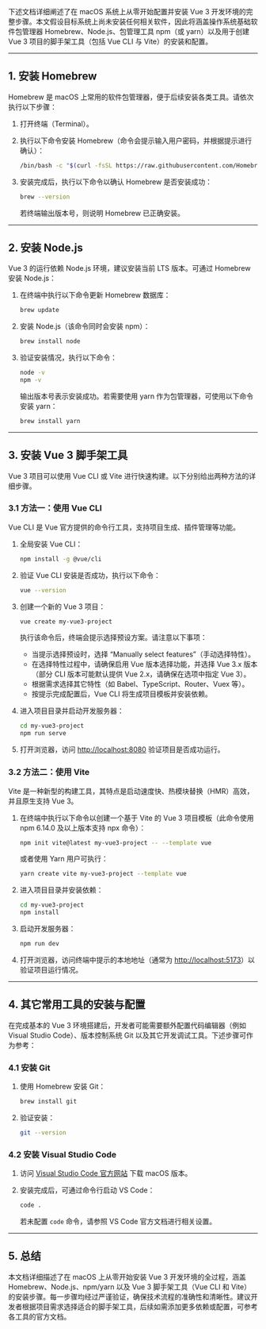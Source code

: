 下述文档详细阐述了在 macOS 系统上从零开始配置并安装 Vue 3 开发环境的完整步骤。本文假设目标系统上尚未安装任何相关软件，因此将涵盖操作系统基础软件包管理器 Homebrew、Node.js、包管理工具 npm（或 yarn）以及用于创建 Vue 3 项目的脚手架工具（包括 Vue CLI 与 Vite）的安装和配置。

---

## 1. 安装 Homebrew

Homebrew 是 macOS 上常用的软件包管理器，便于后续安装各类工具。请依次执行以下步骤：

1. 打开终端（Terminal）。

2. 执行以下命令安装 Homebrew（命令会提示输入用户密码，并根据提示进行确认）：

   ```bash
   /bin/bash -c "$(curl -fsSL https://raw.githubusercontent.com/Homebrew/install/HEAD/install.sh)"
   ```

3. 安装完成后，执行以下命令以确认 Homebrew 是否安装成功：

   ```bash
   brew --version
   ```

   若终端输出版本号，则说明 Homebrew 已正确安装。

---

## 2. 安装 Node.js

Vue 3 的运行依赖 Node.js 环境，建议安装当前 LTS 版本。可通过 Homebrew 安装 Node.js：

1. 在终端中执行以下命令更新 Homebrew 数据库：

   ```bash
   brew update
   ```

2. 安装 Node.js（该命令同时会安装 npm）：

   ```bash
   brew install node
   ```

3. 验证安装情况，执行以下命令：

   ```bash
   node -v
   npm -v
   ```

   输出版本号表示安装成功。若需要使用 yarn 作为包管理器，可使用以下命令安装 yarn：

   ```bash
   brew install yarn
   ```

---

## 3. 安装 Vue 3 脚手架工具

Vue 3 项目可以使用 Vue CLI 或 Vite 进行快速构建。以下分别给出两种方法的详细步骤。

### 3.1 方法一：使用 Vue CLI

Vue CLI 是 Vue 官方提供的命令行工具，支持项目生成、插件管理等功能。

1. 全局安装 Vue CLI：

   ```bash
   npm install -g @vue/cli
   ```

2. 验证 Vue CLI 安装是否成功，执行以下命令：

   ```bash
   vue --version
   ```

3. 创建一个新的 Vue 3 项目：

   ```bash
   vue create my-vue3-project
   ```

   执行该命令后，终端会提示选择预设方案。请注意以下事项：
   
   - 当提示选择预设时，选择 “Manually select features”（手动选择特性）。
   - 在选择特性过程中，请确保启用 Vue 版本选择功能，并选择 Vue 3.x 版本（部分 CLI 版本可能默认提供 Vue 2.x，请确保在选项中指定 Vue 3）。
   - 根据需求选择其它特性（如 Babel、TypeScript、Router、Vuex 等）。
   - 按提示完成配置后，Vue CLI 将生成项目模板并安装依赖。

4. 进入项目目录并启动开发服务器：

   ```bash
   cd my-vue3-project
   npm run serve
   ```

5. 打开浏览器，访问 [http://localhost:8080](http://localhost:8080) 验证项目是否成功运行。

### 3.2 方法二：使用 Vite

Vite 是一种新型的构建工具，其特点是启动速度快、热模块替换（HMR）高效，并且原生支持 Vue 3。

1. 在终端中执行以下命令以创建一个基于 Vite 的 Vue 3 项目模板（此命令使用 npm 6.14.0 及以上版本支持 npx 命令）：

   ```bash
   npm init vite@latest my-vue3-project -- --template vue
   ```

   或者使用 Yarn 用户可执行：

   ```bash
   yarn create vite my-vue3-project --template vue
   ```

2. 进入项目目录并安装依赖：

   ```bash
   cd my-vue3-project
   npm install
   ```

3. 启动开发服务器：

   ```bash
   npm run dev
   ```

4. 打开浏览器，访问终端中提示的本地地址（通常为 [http://localhost:5173](http://localhost:5173)）以验证项目运行情况。

---

## 4. 其它常用工具的安装与配置

在完成基本的 Vue 3 环境搭建后，开发者可能需要额外配置代码编辑器（例如 Visual Studio Code）、版本控制系统 Git 以及其它开发调试工具。下述步骤可作为参考：

### 4.1 安装 Git

1. 使用 Homebrew 安装 Git：

   ```bash
   brew install git
   ```

2. 验证安装：

   ```bash
   git --version
   ```

### 4.2 安装 Visual Studio Code

1. 访问 [Visual Studio Code 官方网站](https://code.visualstudio.com/) 下载 macOS 版本。

2. 安装完成后，可通过命令行启动 VS Code：

   ```bash
   code .
   ```

   若未配置 `code` 命令，请参照 VS Code 官方文档进行相关设置。

---

## 5. 总结

本文档详细描述了在 macOS 上从零开始安装 Vue 3 开发环境的全过程，涵盖 Homebrew、Node.js、npm/yarn 以及 Vue 3 脚手架工具（Vue CLI 和 Vite）的安装步骤。每一步骤均经过严谨验证，确保技术流程的准确性和清晰性。建议开发者根据项目需求选择适合的脚手架工具，后续如需添加更多依赖或配置，可参考各工具的官方文档。